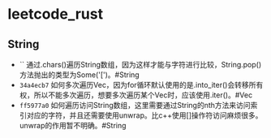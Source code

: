# leetcode_rust

## String

- `` 通过.chars()遍历String数组，因为这样才能与字符进行比较，String.pop()方法抛出的类型为Some('[')。#String
- `34a4ecb7` 如何多次遍历Vec，因为for循环默认使用的是.into_iter()会转移所有权，所以不能多次遍历，想要多次遍历某个Vec时，应该使用.iter()。#Vec
- `ff5977a0` 如何遍历访问String数组，这里需要通过String的nth方法来访问索引对应的字符，并且还需要使用unwrap。比c++使用[]操作符访问麻烦很多。unwrap的作用暂不明确。#String